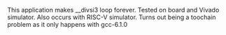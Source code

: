 This application makes __divsi3 loop forever. Tested on board and Vivado simulator.
Also occurs with RISC-V simulator.
Turns out being a toochain problem as it only happens with gcc-6.1.0
 
